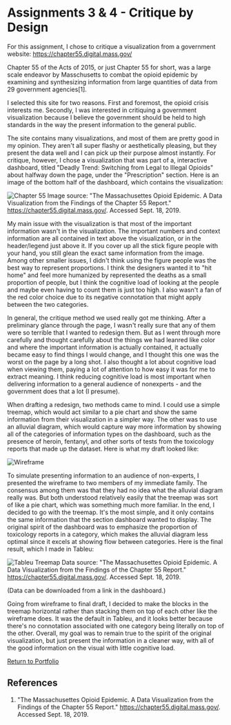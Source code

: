 # Assignments 3 & 4 - Critique by Design

For this assignment, I chose to critique a visualization from a government website: https://chapter55.digital.mass.gov/

Chapter 55 of the Acts of 2015, or just Chapter 55 for short, was a large scale endeavor by Masschusetts to combat the opioid epidemic by examining and synthesizing information from large quantities of data from 29 government agencies[1].

I selected this site for two reasons. First and foremost, the opioid crisis interests me. Secondly, I was interested in critiquing a government visualization because I believe the government should be held to high standards in the way the present information to the general public.

The site contains many visualizations, and most of them are pretty good in my opinion. They aren't all super flashy or aesthetically pleasing, but they present the data well and I can pick up their purpose almost instantly. For critique, however, I chose a visualization that was part of a, interactive dashboard, titled "Deadly Trend: Switching from Legal to Illegal Opioids" about halfway down the page, under the "Prescription" section. Here is an image of the bottom half of the dashboard, which contains the visualization:

![Chapter 55](https://jhumes.github.io/Humes-Portfolio/images/Assignment_3-4/ch55_Opioid_Viz.PNG)
Image source: "The Massachusettes Opioid Epidemic. A Data Visualization from the Findings of the Chapter 55 Report." https://chapter55.digital.mass.gov/. Accessed Sept. 18, 2019.

My main issue with the visualization is that most of the important information wasn't in the visualization. The important numbers and context information are all contained in text above the visualization, or in the header/legend just above it. If you cover up all the stick figure people with your hand, you still glean the exact same information from the image. Among other smaller issues, I didn't think using the figure people was the best way to represent proportions. I think the designers wanted it to "hit home" and feel more humanized by represented the deaths as a small proportion of people, but I think the cognitive load of looking at the people and maybe even having to count them is just too high. I also wasn't a fan of the red color choice due to its negative connotation that might apply between the two categories.

In general, the critique method we used really got me thinking. After a preliminary glance through the page, I wasn't really sure that any of them were so terrible that I wanted to redesign them. But as I went through more carefully and thought carefully about the things we had leanred like color and where the important information is actually contained, it actually became easy to find things I would change, and I thought this one was the worst on the page by a long shot. I also thought a lot about cognitive load when viewing them, paying a lot of attention to how easy it was for me to extract meaning. I think reducing cognitive load is most important when delivering information to a general audience of nonexperts - and the government does that a lot (I presume).

When drafting a redesign, two methods came to mind. I could use a simple treemap, which would act similar to a pie chart and show the same information from their visualization in a simpler way. The other was to use an alluvial diagram, which would capture way more information by showing all of the categories of information types on the dashboard, such as the presence of heroin, fentanyl, and other sorts of tests from the toxicology reports that made up the dataset. Here is what my draft looked like:

![Wireframe](https://jhumes.github.io/Humes-Portfolio/images/Assignment_3-4/Wireframe.jpg)

To simulate presenting information to an audience of non-experts, I presented the wireframe to two members of my immediate family. The consensus among them was that they had no idea what the alluvial diagram really was. But both understood relatively easily that the treemap was sort of like a pie chart, which was something much more familiar. In the end, I decided to go with the treemap. It's the most simple, and it only contains the same information that the section dashboard wanted to display. The original spirit of the dashboard was to emphasize the proportion of toxicology reports in a category, which makes the alluvial diagram less optimal since it excels at showing flow between categories. Here is the final result, which I made in Tableu:

![Tableu Treemap](https://jhumes.github.io/Humes-Portfolio/images/Assignment_3-4/ch55_treemap.png)
Data source: "The Massachusettes Opioid Epidemic. A Data Visualization from the Findings of the Chapter 55 Report." https://chapter55.digital.mass.gov/. Accessed Sept. 18, 2019.

(Data can be downloaded from a link in the dashboard.)

Going from wireframe to final draft, I decided to make the blocks in the treemap horizontal rather than stacking them on top of each other like the wireframe does. It was the default in Tableu, and it looks better because there's no connotation associated with one category being literally on top of the other. Overall, my goal was to remain true to the spirit of the original visualization, but just present the information in a cleaner way, with all of the good information on the visual with little cognitive load.

[Return to Portfolio](https://jhumes.github.io/Humes-Portfolio/)

## References
1. "The Massachusettes Opioid Epidemic. A Data Visualization from the Findings of the Chapter 55 Report." https://chapter55.digital.mass.gov/. Accessed Sept. 18, 2019.
